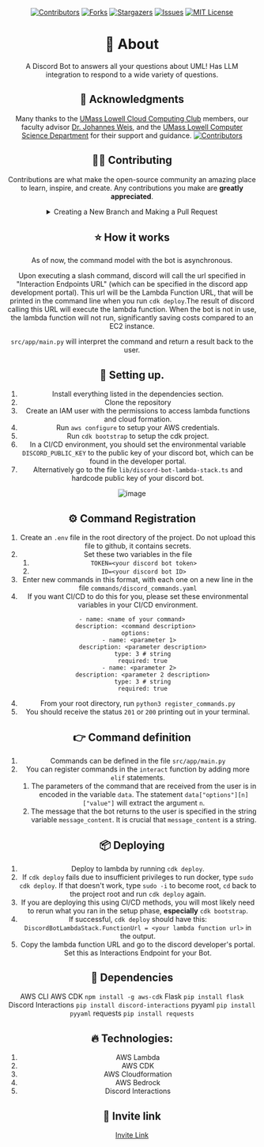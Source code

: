 <div align="center">

[![Contributors](https://img.shields.io/github/contributors/UMLCloudComputing/rowdybot.svg?style=for-the-badge)](https://github.com/UMLCloudComputing/rowdybot/graphs/contributors)
[![Forks](https://img.shields.io/github/forks/UMLCloudComputing/rowdybot.svg?style=for-the-badge)](https://github.com/UMLCloudComputing/rowdybot/network/members)
[![Stargazers](https://img.shields.io/github/stars/UMLCloudComputing/rowdybot.svg?style=for-the-badge)](https://github.com/UMLCloudComputing/rowdybot/stargazers)
[![Issues](https://img.shields.io/github/issues/UMLCloudComputing/rowdybot.svg?style=for-the-badge)](https://github.com/UMLCloudComputing/rowdybot/issues)
[![MIT License](https://img.shields.io/github/license/UMLCloudComputing/rowdybot.svg?style=for-the-badge)](https://github.com/UMLCloudComputing/rowdybot/blob/master/LICENSE)

# 📘 About
A Discord Bot to answers all your questions about UML! Has LLM integration to respond to a wide variety of questions.

## 🎉 Acknowledgments

Many thanks to the [UMass Lowell Cloud Computing Club](https://umasslowellclubs.campuslabs.com/engage/organization/cloudcomputingclub) members, our faculty advisor [Dr. Johannes Weis](https://www.uml.edu/sciences/computer-science/people/weis-johannes.aspx), and the [UMass Lowell Computer Science Department](https://www.uml.edu/Sciences/computer-science/) for their support and guidance.
[![Contributors](https://contributors-img.web.app/image?repo=UMLCloudComputing/UniPath.io)](https://github.com/UMLCloudComputing/UniPath.io/graphs/contributors)


## 👨‍💻 Contributing

Contributions are what make the open-source community an amazing place to learn, inspire, and create. Any contributions you make are **greatly appreciated**.

<details>
<summary>Creating a New Branch and Making a Pull Request</summary>

Follow these steps to contribute to the project with a new feature or bug fix:

### Step 1: Create a New Branch
Before starting your work, ensure you're on the `main` branch and that it's up to date.

```sh
git checkout main
git pull origin main
```

Create a new branch for your feature or bug fix. Follow a naming convention like `feature/<feature-name>` or `bugfix/<bug-name>`.

```sh
git checkout -b feature/my-new-feature
# or
git checkout -b bugfix/my-bug-fix
```

### Step 2: Make Your Changes
Implement your feature or fix the bug in your branch. Commit your changes using clear, concise, and conventional commit messages following the guidelines at [conventionalcommits.org](https://www.conventionalcommits.org).

```sh
git add .
git commit -m "feat: add my new feature"
# or
git commit -m "fix: correct a bug"
```

Optionally, if you assigned yourself an issue, you can automatically create and link a branch using the GitHub UI. Click on the "Create a branch" button and select the option to create a new branch for the issue.

### Step 3: Push Your Changes
Push your changes to the repository.

```sh
git push origin feature/my-new-feature
# or
git push origin bugfix/my-bug-fix
```

#### Style Guide
- Use clear, concise, and conventional commit messages. Commit messages should follow this specification https://www.conventionalcommits.org/en/v1.0.0/
- Follow the best software development practices and write clean, maintainable code.
- For ReactJS, follow this style guide: <https://dev.to/abrahamlawson/react-style-guide-24pp>. Except use indendantation of 4 spaces instead of 2.

### Step 4: Create a Pull Request
Go to the GitHub repository page and click on the "Pull request" button. Select your branch and provide a detailed description of your changes. Explain why your changes should be merged into the main branch.

### Step 5: Review and Merge
Wait for the project maintainers to review your pull request. They may request changes. Once your pull request is approved, a project maintainer will merge it into the main branch.

Thank you for your contribution!

</details>

## ⭐ How it works
As of now, the command model with the bot is asynchronous. 

Upon executing a slash command, discord will call the url specified in "Interaction Endpoints URL" (which can be specified in the discord app development portal). This url will be the Lambda Function URL, that will be printed in the command line when you run `cdk deploy`.The result of discord calling this URL will execute the lambda function. When the bot is not in use, the lambda function will not run, significantly saving costs compared to an EC2 instance.

`src/app/main.py` will interpret the command and return a result back to the user.

## 🚀 Setting up.
1. Install everything listed in the dependencies section.
2. Clone the repository
3. Create an IAM user with the permissions to access lambda functions and cloud formation.
4. Run `aws configure` to setup your AWS credentials.
5. Run `cdk bootstrap` to setup the cdk project.
6. In a CI/CD environment, you should set the environmental variable `DISCORD_PUBLIC_KEY` to the public key of your discord bot, which can be found in the developer portal.
7. Alternatively go to the file `lib/discord-bot-lambda-stack.ts` and hardcode public key of your discord bot.

![image](https://github.com/UMLCloudComputing/rowdybot/assets/136134023/595f713f-c415-4b1d-937f-86929e0c5e00)

## ⚙ Command Registration
1. Create an `.env` file in the root directory of the project. Do not upload this file to github, it contains secrets.
2. Set these two variables in the file
   1. `TOKEN=<your discord bot token>`
   2. `ID=<your discord bot ID>`
3. Enter new commands in this format, with each one on a new line in the file `commands/discord_commands.yaml`
4. If you want CI/CD to do this for you, please set these environmental variables in your CI/CD environment.

```
- name: <name of your command>
  description: <command description>
  options:
    - name: <parameter 1>
      description: <parameter description>
      type: 3 # string
      required: true
    - name: <parameter 2>
      description: <parameter 2 description>
      type: 3 # string
      required: true
```
4. From your root directory, run `python3 register_commands.py`
5. You should receive the status `201` or `200` printing out in your terminal.


## 👉 Command definition
1. Commands can be defined in the file `src/app/main.py`
2. You can register commands in the `interact` function by adding more `elif` statements. 
   1. The parameters of the command that are received from the user is in encoded in the variable `data`. The statement `data["options"][n]["value"]` will extract the argument `n`.   
   2. The message that the bot returns to the user is specified in the string variable `message_content`. It is crucial that `message_content` is a string.

## 📦 Deploying
1. Deploy to lambda by running `cdk deploy`.
2. If `cdk deploy` fails due to insufficient privileges to run docker, type `sudo cdk deploy`. If that doesn't work, type `sudo -i` to become root, `cd` back to the project root and run `cdk deploy` again.
3. If you are deploying this using CI/CD methods, you will most likely need to rerun what you ran in the setup phase, **especially** `cdk bootstrap`.
4. If successful, `cdk deploy` should have this: `DiscordBotLambdaStack.FunctionUrl = <your lambda function url>` in the output.
5. Copy the lambda function URL and go to the discord developer's portal. Set this as Interactions Endpoint for your Bot.

## 🤯 Dependencies
AWS CLI
AWS CDK `npm install -g aws-cdk`
Flask `pip install flask`
Discord Interactions `pip install discord-interactions`
pyyaml `pip install pyyaml`
requests `pip install requests`

## 🔥 Technologies:
1. AWS Lambda
2. AWS CDK
3. AWS Cloudformation
4. AWS Bedrock
5. Discord Interactions

## 🎉 Invite link
[Invite Link](https://discord.com/oauth2/authorize?client_id=1241285489969856514&permissions=8&scope=bot%20applications.commands)

